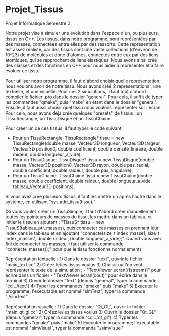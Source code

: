 # Projet_Tissus
Projet Informatique Semestre 2

Notre projet vise à simuler une évolution dans l'espace d'un, ou plusieurs, tissus en C++. Les tissus, dans notre programme, sont représentées par des masses, connectées entre elles par des ressorts. Cette représentation est assez réaliste, car des tissus sont une vaste collections (d'environ de 10^23) de molécules et donc d'atomes, connectés entre eux par des liens atomiques, qui se rapprochent de liens élastiques. Nous avons ainsi créé des classes et des fonctions en C++ pour nous aider à représenter et à faire évoluer ce tissu.

Pour utiliser notre programme, il faut d'abord choisir quelle représentation nous voulons avoir de notre tissu. Nous avons créé 2 représentations ; une textuelle, et une visuelle. Pour ces 2 simulations, il faut tout d'abord compiler le fichier .pro dans le dossier "general". Pour cela, il suffit de typer les commandes "qmake", puis "make" en étant dans le dossier "general".
Ensuite, il faut aussi choisir quel tissu nous voulons représenter sur l'écran. Pour cela, nous avons déjà créé quelques "presets" de tissus : un TissuRectangle, un TissuDisque et un TissuChaine.

Pour créer un de ces tissus, il faut typer le code suivant:
- Pour un TissuRectangle:
TissuRectangle* tissu = new TissuRectangle(double masse, Vecteur3D longueur, Vecteur3D largeur, Vecteur3D position0, double coefficient, double densité_linéaire, double raideur, double longueur_a_vide);
- Pour un TissuDisque:
TissuDisque* tissu = new TissuDisque(double masse, Vecteur3D position0, Vecteur3D rayon, double pas_radial, double coefficient, double raideur, double pas_angulaire);
- Pour un TissuChaine:
TissuChaine tissu = new TissuChaine(double masse, double coefficient, double raideur, double longueur_a_vide, tableau_Vecteur3D positions);

Si vous avez créé plusieurs tissus, il faut les mettre un après l'autre dans le système, en utilisant "sys.add_tissu(tissu);"

(Si vous voulez créer un TissuSimple, il faut d'abord créer manuellement toutes les pointeurs de masses du tissu, les mettre dans un tableau, et initier le tissu en ajoutant : "TissuS* tissu = new TissuS(tableau_ptr_masses), puis connecter ces masses en prennant leur index dans le tableau et en ajoutant "connecte(size_t index_masse1, size_t index_masse2, double raideur, double longueur_a_vide);". Quand vous avez fini de connecter les masses, il faut utiliser la commande "connecte_masses();" pour que le tissu fonctionne normalement)


Représentation textuelle : 
    1) Dans le dossier "text", ouvrir le fichier "main_text.cc"
    2) Créez le/les tissus voulus
    3) Choisir où l'on veut représenter le texte de la simulation ; 
    - "TextViewer ecran({fstream})" pour écrire dans un fichier
    - "TextViewer ecran(cout)" pour écrire dans le terminal
    3) Ouvrir le dossier "text" (depuis "general", typer la commande "cd ../text")
    4) Typer les commandes "qmake" puis "make"
    5) Executer le programme; l'executable est nommé "simText", typer la commande "./simText"

Représentation visuelle : 
    1) Dans le dossier "Qt_GL", ouvrir le fichier "main_qt_gl.cc"
    2) Créez le/les tissus voulus
    3) Ouvrir le dossier "Qt_GL" (depuis "general", typer la commande "cd ../qt_gl")
    4) Typer les commandes "qmake" puis "make"
    5) Executer le programme; l'executable est nommé "simVisuel", typer la commande "./simVisuel"
